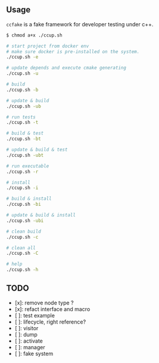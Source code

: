 ## Usage

`ccfake` is a fake framework for developer testing under c++.

```sh
$ chmod a+x ./ccup.sh

# start project from docker env
# make sure docker is pre-installed on the system.
./ccup.sh -e

# update depends and execute cmake generating
./ccup.sh -u

# build
./ccup.sh -b

# update & build
./ccup.sh -ub

# run tests
./ccup.sh -t

# build & test
./ccup.sh -bt

# update & build & test
./ccup.sh -ubt

# run executable
./ccup.sh -r

# install
./ccup.sh -i

# build & install
./ccup.sh -bi

# update & build & install
./ccup.sh -ubi

# clean build
./ccup.sh -c

# clean all
./ccup.sh -C

# help
./ccup.sh -h
```

## TODO

- [x]: remove node type ?
- [x]: refact interface and macro
- [ ]: test example
- [ ]: lifecycle, right reference?
- [ ]: visitor
- [ ]: dump
- [ ]: activate
- [ ]: manager
- [ ]: fake system